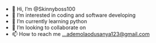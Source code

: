 - 👋 Hi, I’m @Skinnyboss100
- 👀 I’m interested in coding and software developing
- 🌱 I’m currently learning python
- 💞️ I’m looking to collaborate on 
- 📫 How to reach me ...ademolaodusanya123@gmail.com

<!---
Skinnyboss100/Skinnyboss100 is a ✨ special ✨ repository because its `README.md` (this file) appears on your GitHub profile.
You can click the Preview link to take a look at your changes.
--->
